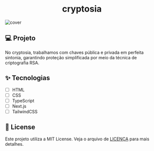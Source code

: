 <h1 align="center">
     cryptosia
</h1>

![cover](./github/cover.png?style=flat)

## 💻 Projeto

No cryptosia, trabalhamos com chaves pública e privada em perfeita sintonia, garantindo proteção simplificada por meio da técnica de criptografia RSA.

## ✨ Tecnologias

-   [ ] HTML
-   [ ] CSS
-   [ ] TypeScript
-   [ ] Next.js
-   [ ] TailwindCSS

## 📄 License

Este projeto utiliza a MIT License. Veja o arquivo de [LICENÇA](LICENSE) para mais detalhes.

<br />
